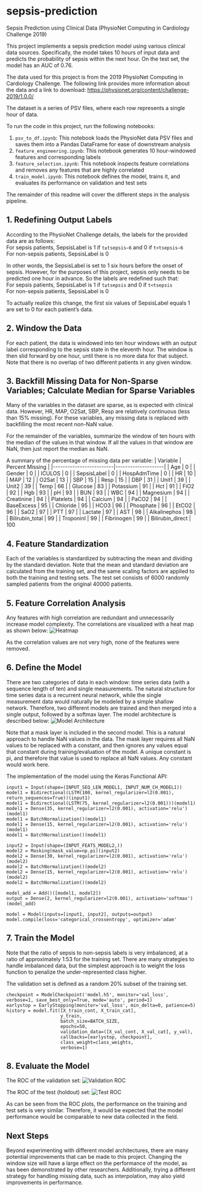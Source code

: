 # sepsis-prediction
Sepsis Prediction using Clinical Data (PhysioNet Computing in Cardiology Challenge 2019)

This project implements a sepsis prediction model using various clinical data sources. Specifically, the model takes 10 hours of input data and predicts the probability of sepsis within the next hour. On the test set, the model has an AUC of 0.76.

The data used for this project is from the 2019 PhysioNet Computing in Cardiology Challenge. The following link provides more information about the data and a link to download: https://physionet.org/content/challenge-2019/1.0.0/

The dataset is a series of PSV files, where each row represents a single hour of data. 

To run the code in this project, run the following notebooks:
1. `psv_to_df.ipynb`: This notebook loads the PhysioNet data PSV files and saves them into a Pandas DataFrame for ease of downstream analysis
2. `feature_engineering.ipynb`: This notebook generates 10 hour-windowed features and corresponding labels
3. `feature_selection.ipynb`: This notebook inspects feature correlations and removes any features that are highly correlated
4. `train_model.ipynb`: This notebook defines the model, trains it, and evaluates its performance on validation and test sets

The remainder of this readme will cover the different steps in the analysis pipeline.

## 1. Redefining Output Labels
According to the PhysioNet Challenge details, the labels for the provided data are as follows:
<br>For sepsis patients, SepsisLabel is 1 if `t≥tsepsis−6` and 0 if `t<tsepsis−6`
<br>For non-sepsis patients, SepsisLabel is 0

In other words, the SepsisLabel is set to 1 six hours before the onset of sepsis. However, for the purposes of this project, sepsis only needs to be predicted one hour in advance. So the labels are redefined such that:
<br>For sepsis patients, SepsisLabel is 1 if `t≥tsepsis` and 0 if `t<tsepsis`
<br>For non-sepsis patients, SepsisLabel is 0

To actually realize this change, the first six values of SepsisLabel equals 1 are set to 0 for each patient’s data.

## 2. Window the Data
For each patient, the data is windowed into ten hour windows with an output label corresponding to the sepsis state in the eleventh hour. The window is then slid forward by one hour, until there is no more data for that subject. Note that there is no overlap of two different patients in any given window.

## 3. Backfill Missing Data for Non-Sparse Variables; Calculate Median for Sparse Variables
Many of the variables in the dataset are sparse, as is expected with clinical data. However, HR, MAP, O2Sat, SBP, Resp are relatively continuous (less than 15% missing). For these variables, any missing data is replaced with backfilling the most recent non-NaN value. 

For the remainder of the variables, summarize the window of ten hours with the median of the values in that window. If all the values in that window are NaN, then just report the median as NaN.

A summary of the percentage of missing data per variable:
|   Variable              |   Percent Missing  |
|-------------------------|--------------------|
|   Age                   |   0                |
|   Gender                |   0                |
|   ICULOS                |   0                |
|   SepsisLabel           |   0                |
|   HospAdmTime           |   0                |
|   HR                    |   10               |
|   MAP                   |   12               |
|   O2Sat                 |   13               |
|   SBP                   |   15               |
|   Resp                  |   15               |
|   DBP                   |   31               |
|   Unit1                 |   39               |
|   Unit2                 |   39               |
|   Temp                  |   66               |
|   Glucose               |   83               |
|   Potassium             |   91               |
|   Hct                   |   91               |
|   FiO2                  |   92               |
|   Hgb                   |   93               |
|   pH                    |   93               |
|   BUN                   |   93               |
|   WBC                   |   94               |
|   Magnesium             |   94               |
|   Creatinine            |   94               |
|   Platelets             |   94               |
|   Calcium               |   94               |
|   PaCO2                 |   94               |
|   BaseExcess            |   95               |
|   Chloride              |   95               |
|   HCO3                  |   96               |
|   Phosphate             |   96               |
|   EtCO2                 |   96               |
|   SaO2                  |   97               |
|   PTT                   |   97               |
|   Lactate               |   97               |
|   AST                   |   98               |
|   Alkalinephos          |   98               |
|   Bilirubin_total       |   99               |
|   TroponinI             |   99               |
|   Fibrinogen            |   99               |
|   Bilirubin_direct      |   100              

## 4. Feature Standardization
Each of the variables is standardized by subtracting the mean and dividing by the standard deviation. Note that the mean and standard deviation are calculated from the training set, and the same scaling factors are applied to both the training and testing sets. The test set consists of 6000 randomly sampled patients from the original 40000 patients.

## 5. Feature Correlation Analysis
Any features with high correlation are redundant and unnecessarily increase model complexity. The correlations are visualized with a heat map as shown below:
![Heatmap](https://github.com/nerajbobra/sepsis-prediction/blob/master/figures/heatmap.png)

As the correlation values are not very high, none of the features were removed.

## 6. Define the Model
There are two categories of data in each window: time series data (with a sequence length of ten) and single measurements. The natural structure for time series data is a recurrent neural network, while the single measurement data would naturally be modeled by a simple shallow network. Therefore, two different models are trained and then merged into a single output, followed by a softmax layer. The model architecture is described below:
![Model Architecture](https://github.com/nerajbobra/sepsis-prediction/blob/master/figures/model_diagram.jpg)

Note that a mask layer is included in the second model. This is a natural approach to handle NaN values in the data. The mask layer requires all NaN values to be replaced with a constant, and then ignores any values equal that constant during training/evaluation of the model. A unique constant is pi, and therefore that value is used to replace all NaN values. Any constant would work here.

The implementation of the model using the Keras Functional API:
```
input1 = Input(shape=(INPUT_SEQ_LEN_MODEL1, INPUT_NUM_CH_MODEL1))
model1 = Bidirectional(LSTM(100, kernel_regularizer=l2(0.001), return_sequences=True))(input1)
model1 = Bidirectional(LSTM(75, kernel_regularizer=l2(0.001)))(model1)
model1 = Dense(35, kernel_regularizer=l2(0.001), activation='relu')(model1)
model1 = BatchNormalization()(model1)
model1 = Dense(15, kernel_regularizer=l2(0.001), activation='relu')(model1)
model1 = BatchNormalization()(model1)

input2 = Input(shape=(INPUT_FEATS_MODEL2,))
model2 = Masking(mask_value=np.pi)(input2)
model2 = Dense(30, kernel_regularizer=l2(0.001), activation='relu')(model2)
model2 = BatchNormalization()(model2)
model2 = Dense(15, kernel_regularizer=l2(0.001), activation='relu')(model2)
model2 = BatchNormalization()(model2)

model_add = Add()([model1, model2])
output = Dense(2, kernel_regularizer=l2(0.001), activation='softmax')(model_add)

model = Model(inputs=[input1, input2], outputs=output)
model.compile(loss='categorical_crossentropy', optimizer='adam'
```

## 7. Train the Model
Note that the ratio of sepsis to non-sepsis labels is very imbalanced, at a ratio of approximately 1:53 for the training set. There are many strategies to handle imbalanced data, but the simplest approach is to weight the loss function to penalize the under-represented class higher.

The validation set is defined as a random 20% subset of the training set.

```
checkpoint = ModelCheckpoint('model.h5', monitor='val_loss', verbose=1, save_best_only=True, mode='auto', period=1)
earlystop = EarlyStopping(monitor='val_loss', min_delta=0, patience=5)
history = model.fit([X_train_cont, X_train_cat],
                    y_train,
                    batch_size=BATCH_SIZE,
                    epochs=50,
                    validation_data=([X_val_cont, X_val_cat], y_val),
                    callbacks=[earlystop, checkpoint],
                    class_weight=class_weights,
                    verbose=1)
```

## 8. Evaluate the Model
The ROC of the validation set:
![Validation ROC](https://github.com/nerajbobra/sepsis-prediction/blob/master/figures/ROC_val.png)

The ROC of the test (holdout) set:
![Test ROC](https://github.com/nerajbobra/sepsis-prediction/blob/master/figures/ROC_test.png)

As can be seen from the ROC plots, the performance on the training and test sets is very similar. Therefore, it would be expected that the model performance would be comparable to new data collected in the field.

## Next Steps
Beyond experimenting with different model architectures, there are many potential improvements that can be made to this project. Changing the window size will have a large effect on the performance of the model, as has been demonstrated by other researchers. Additionally, trying a different strategy for handling missing data, such as interpolation, may also yield improvements in performance. 
